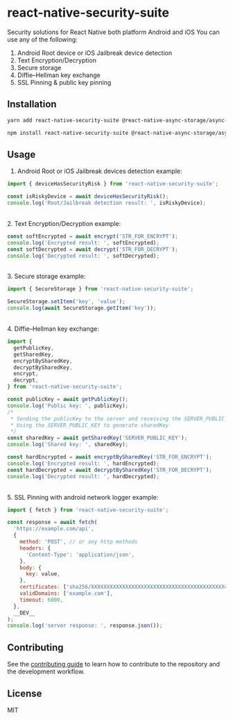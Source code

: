 # react-native-security-suite

Security solutions for React Native both platform Android and iOS
You can use any of the following:

<ol>
  <li>Android Root device or iOS Jailbreak device detection</li>
  <li>Text Encryption/Decryption</li>
  <li>Secure storage</li>
  <li>Diffie–Hellman key exchange</li>
  <li>SSL Pinning & public key pinning</li>
</ol>

## Installation

```sh
yarn add react-native-security-suite @react-native-async-storage/async-storage
```

```sh
npm install react-native-security-suite @react-native-async-storage/async-storage
```

## Usage

1. Android Root or iOS Jailbreak devices detection example:

```js
import { deviceHasSecurityRisk } from 'react-native-security-suite';

const isRiskyDevice = await deviceHasSecurityRisk();
console.log('Root/Jailbreak detection result: ', isRiskyDevice);
```

\
2. Text Encryption/Decryption example:

```js
const softEncrypted = await encrypt('STR_FOR_ENCRYPT');
console.log('Encrypted result: ', softEncrypted);
const softDecrypted = await decrypt('STR_FOR_DECRYPT');
console.log('Decrypted result: ', softDecrypted);
```

\
3. Secure storage example:

```js
import { SecureStorage } from 'react-native-security-suite';

SecureStorage.setItem('key', 'value');
console.log(await SecureStorage.getItem('key'));
```

\
4. Diffie–Hellman key exchange:

```js
import {
  getPublicKey,
  getSharedKey,
  encryptBySharedKey,
  decryptBySharedKey,
  encrypt,
  decrypt,
} from 'react-native-security-suite';

const publicKey = await getPublicKey();
console.log('Public key: ', publicKey);
/*
 * Sending the publicKey to the server and receiving the SERVER_PUBLIC_KEY
 * Using the SERVER_PUBLIC_KEY to generate sharedKey
 */
const sharedKey = await getSharedKey('SERVER_PUBLIC_KEY');
console.log('Shared key: ', sharedKey);

const hardEncrypted = await encryptBySharedKey('STR_FOR_ENCRYPT');
console.log('Encrypted result: ', hardEncrypted);
const hardDecrypted = await decryptBySharedKey('STR_FOR_DECRYPT');
console.log('Decrypted result: ', hardDecrypted);
```

\
5. SSL Pinning with android network logger example:

```js
import { fetch } from 'react-native-security-suite';

const response = await fetch(
  'https://example.com/api',
  {
    method: 'POST', // or any http methods
    headers: {
      'Content-Type': 'application/json',
    },
    body: {
      key: value,
    },
    certificates: ['sha256/XXXXXXXXXXXXXXXXXXXXXXXXXXXXXXXXXXXXXXXXXXX='],
    validDomains: ['example.com'],
    timeout: 6000,
  },
  __DEV__
);
console.log('server response: ', response.json());
```

## Contributing

See the [contributing guide](CONTRIBUTING.md) to learn how to contribute to the repository and the development workflow.

## License

MIT
